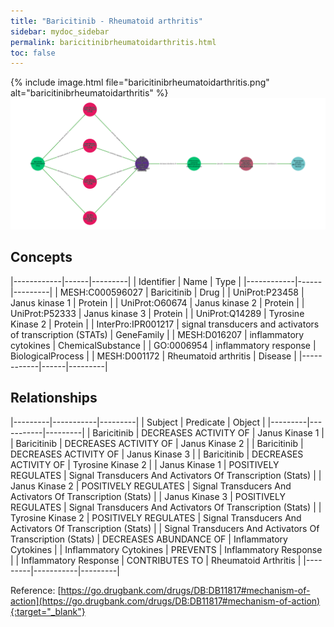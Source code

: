 ```yaml
---
title: "Baricitinib - Rheumatoid arthritis"
sidebar: mydoc_sidebar
permalink: baricitinibrheumatoidarthritis.html
toc: false 
---
```


{% include image.html file="baricitinibrheumatoidarthritis.png" alt="baricitinibrheumatoidarthritis" %}![Path Visualization](/images/baricitinibrheumatoidarthritis.png)

## Concepts

|------------|------|---------|
| Identifier | Name | Type    |
|------------|------|---------|
| MESH:C000596027 | Baricitinib | Drug |
| UniProt:P23458 | Janus kinase 1 | Protein |
| UniProt:O60674 | Janus kinase 2 | Protein |
| UniProt:P52333 | Janus kinase 3 | Protein |
| UniProt:Q14289 | Tyrosine Kinase 2 | Protein |
| InterPro:IPR001217 | signal transducers and activators of transcription (STATs) | GeneFamily |
| MESH:D016207 | inflammatory cytokines | ChemicalSubstance |
| GO:0006954 | inflammatory response | BiologicalProcess |
| MESH:D001172 | Rheumatoid arthritis | Disease |
|------------|------|---------|

## Relationships

|---------|-----------|---------|
| Subject | Predicate | Object  |
|---------|-----------|---------|
| Baricitinib | DECREASES ACTIVITY OF | Janus Kinase 1 |
| Baricitinib | DECREASES ACTIVITY OF | Janus Kinase 2 |
| Baricitinib | DECREASES ACTIVITY OF | Janus Kinase 3 |
| Baricitinib | DECREASES ACTIVITY OF | Tyrosine Kinase 2 |
| Janus Kinase 1 | POSITIVELY REGULATES | Signal Transducers And Activators Of Transcription (Stats) |
| Janus Kinase 2 | POSITIVELY REGULATES | Signal Transducers And Activators Of Transcription (Stats) |
| Janus Kinase 3 | POSITIVELY REGULATES | Signal Transducers And Activators Of Transcription (Stats) |
| Tyrosine Kinase 2 | POSITIVELY REGULATES | Signal Transducers And Activators Of Transcription (Stats) |
| Signal Transducers And Activators Of Transcription (Stats) | DECREASES ABUNDANCE OF | Inflammatory Cytokines |
| Inflammatory Cytokines | PREVENTS | Inflammatory Response |
| Inflammatory Response | CONTRIBUTES TO | Rheumatoid Arthritis |
|---------|-----------|---------|

Reference: [https://go.drugbank.com/drugs/DB:DB11817#mechanism-of-action](https://go.drugbank.com/drugs/DB:DB11817#mechanism-of-action){:target="_blank"}